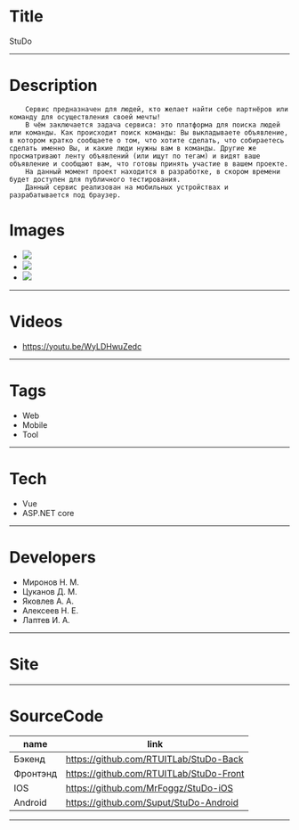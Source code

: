 # Title

StuDo

---

# Description

        Сервис предназначен для людей, кто желает найти себе партнёров или команду для осуществления своей мечты!
        В чём заключается задача сервиса: это платформа для поиска людей или команды. Как происходит поиск команды: Вы выкладываете объявление, в котором кратко сообщаете о том, что хотите сделать, что собираетесь сделать именно Вы, и какие люди нужны вам в команды. Другие же просматривают ленту объявлений (или ищут по тегам) и видят ваше объявление и сообщают вам, что готовы принять участие в вашем проекте.
        На данный момент проект находится в разработке, в скором времени будет доступен для публичного тестирования.
        Данный сервис реализован на мобильных устройствах и разрабатывается под браузер.

# Images

- ![](LANDING/1.png)
- ![](LANDING/2.png)
- ![](LANDING/3.png)

---

# Videos

- https://youtu.be/WyLDHwuZedc

---

# Tags

- Web
- Mobile
- Tool

---

# Tech

- Vue
- ASP.NET core

---

# Developers

- Миронов Н. М.
- Цуканов Д. М.
- Яковлев А. А.
- Алексеев Н. Е.
- Лаптев И. А.

---

# Site

---

# SourceCode

| name     | link                                    |
| -------- | --------------------------------------- |
| Бэкенд   | https://github.com/RTUITLab/StuDo-Back  |
| Фронтэнд | https://github.com/RTUITLab/StuDo-Front |
| IOS      | https://github.com/MrFoggz/StuDo-iOS    |
| Android  | https://github.com/Suput/StuDo-Android  |

---
